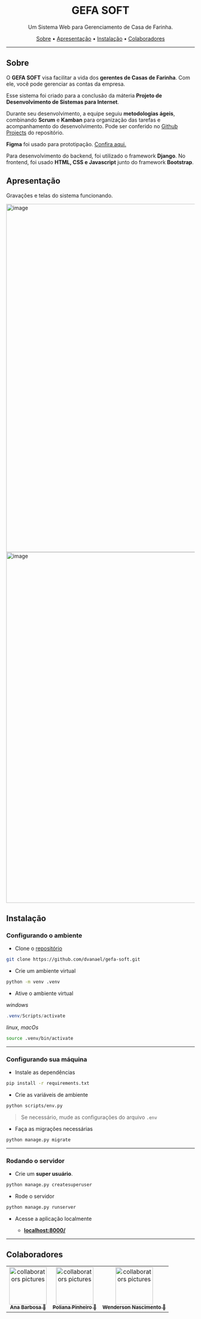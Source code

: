 
<h1 align="center" style="font-weight: bold;">
 GEFA SOFT
</h1>

<p align="center">
Um Sistema Web para Gerenciamento de Casa de Farinha.
</p>

<p align="center">
  <a href="#sobre">Sobre</a> •
  <a href="#apresentação">Apresentação</a> •
  <a href="#instalação">Instalação</a> •
  <a href="#colaboradores">Colaboradores</a>
</p>

---

## Sobre
O **GEFA SOFT** visa facilitar a vida dos **gerentes de Casas de Farinha**. Com ele, você pode gerenciar as contas da empresa.

Esse sistema foi criado para a conclusão da máteria **Projeto de Desenvolvimento de Sistemas para Internet**. 

Durante seu desenvolvimento, a equipe seguiu **metodologias ágeis**, combinando **Scrum** e **Kamban** para organização das tarefas e acompanhamento do desenvolvimento. Pode ser conferido no [Github Projects](https://github.com/users/dvanael/projects/3) do repositório.

**Figma** foi usado para prototipação. [Confira aqui.](https://www.figma.com/proto/R1nQXjDV6O2fvNt04fQgxm/gefasoft?node-id=26-375&t=7dR4UhBlTo3wWw78-1)

Para desenvolvimento do backend, foi utilizado o framework **Django**. No frontend, foi usado **HTML, CSS e Javascript** junto do framework **Bootstrap**.

## Apresentação
Gravações e telas do sistema funcionando.

<img width="1894" height="930" alt="image" src="https://github.com/user-attachments/assets/841a8e0e-fb7b-4636-856d-02a111e0ae1e" />

<img width="1896" height="937" alt="image" src="https://github.com/user-attachments/assets/ac64ef10-7989-468f-ab69-c6fb963a7288" />


## Instalação

### Configurando o ambiente

 - Clone o [repositório](https://github.com/dvanael/gefa-soft)

```bash
git clone https://github.com/dvanael/gefa-soft.git
```

- Crie um ambiente virtual

```bash
python -m venv .venv
```

- Ative o ambiente virtual

_windows_
```powershell
.venv/Scripts/activate
```
_linux, macOs_
```bash
source .venv/bin/activate
```

---

### Configurando sua máquina

- Instale as dependências

```bash
pip install -r requirements.txt
```

- Crie as variáveis de ambiente

```bash
python scripts/env.py
```

> Se necessário, mude as configurações do  arquivo `.env`

- Faça as migrações necessárias

```bash
python manage.py migrate
```

---

### Rodando o servidor

- Crie um **super usuário**.

```bash
python manage.py createsuperuser
```

- Rode o servidor

```bash
python manage.py runserver
```

- Acesse a aplicação localmente

  - **[localhost:8000/](http://localhost:8000/)**

---

## Colaboradores

<table>
  <tr>
    <td align="center">
      <a href="https://github.com/dvanael" title="Ana Barbosa">
        <img src="https://avatars.githubusercontent.com/dvanael" width="100px;" alt="collaborators pictures"/><br>
        <sub>
          <b>Ana Barbosa 🐋</b>
        </sub>
      </a>
    </td>
    <td align="center">
      <a href="https://github.com/poliana-dev" title="Poliana Pinheiro">
        <img src="https://avatars.githubusercontent.com/poliana-dev" width="100px;" alt="collaborators pictures"/><br>
        <sub>
          <b>Poliana Pinheiro 🐸</b>
        </sub>
      </a>
    </td>
    <td align="center">
      <a href="https://github.com/devwenderson" title="Wenderson Nascimento">
        <img src="https://avatars.githubusercontent.com/devwenderson" width="100px;" alt="collaborators pictures"/><br>
        <sub>
          <b>Wenderson Nascimento 🦆</b>
        </sub>
      </a>
    </td>
  </tr>
</table>
